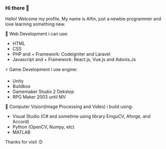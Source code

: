 ### Hi there 👋

Hello! Welcome my profile. My name is Alfin, just a newbie programmer and love learning something new.  

🌱 Web Development i can use:
- HTML
- CSS
- PHP and + Framework: Codeigniter and Laravel
- Javascript and + Framework: React.js, Vue.js and Adonis.Js

⚡ Game Development i use engine:
- Unity
- Buildbox
- Gamemaker Studio 2 Dekstop
- RPG Maker 2003 until MV

🔭 Computer Vision(Image Processing and Video) i build using:
- Visual Studio (C# and sometime using library EmguCV, Aforge, and Accord)
- Python (OpenCV, Numpy, etc)
- MATLAB

Thanks for visit :D


<!--
**alfin1998/alfin1998** is a ✨ _special_ ✨ repository because its `README.md` (this file) appears on your GitHub profile.

Here are some ideas to get you started:

- 🔭 I’m currently working on ...
- 🌱 I’m currently learning ...
- 👯 I’m looking to collaborate on ...
- 🤔 I’m looking for help with ...
- 💬 Ask me about ...
- 📫 How to reach me: ...
- 😄 Pronouns: ...
- ⚡ Fun fact: ...

-->
